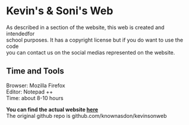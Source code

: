 Kevin's & Soni's Web
===

As described in a section of the website, this web is created and intendedfor<br>
school purposes. It has a copyright license but if you do want to use the code<br>
you can contact us on the social medias represented on the website.<br>


Time and Tools
---

Browser: Mozilla Firefox<br>
Editor: Notepad ++<br>
Time: about 8-10 hours<br>

**You can find the actual website
[here](http://knownasdon.github.io/kevinsonweb)**<br>
The original github repo is github.com/knownasdon/kevinsonweb
